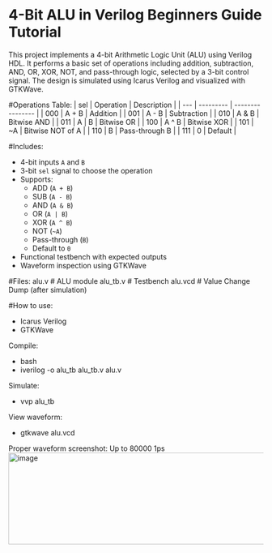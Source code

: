 # 4-Bit ALU in Verilog Beginners Guide Tutorial

This project implements a 4-bit Arithmetic Logic Unit (ALU) using Verilog HDL. It performs a basic set of operations including addition, subtraction, AND, OR, XOR, NOT, and pass-through logic, selected by a 3-bit control signal. The design is simulated using Icarus Verilog and visualized with GTKWave.

#Operations Table:
| sel | Operation | Description      |
| --- | --------- | ---------------- |
| 000 | A + B     | Addition         |
| 001 | A - B     | Subtraction      |
| 010 | A & B     | Bitwise AND      |
| 011 | A | B    | Bitwise OR       |
| 100 | A ^ B     | Bitwise XOR      |
| 101 | ~A       | Bitwise NOT of A |
| 110 | B         | Pass-through B   |
| 111 | 0         | Default          |

#Includes:
- 4-bit inputs `A` and `B`
- 3-bit `sel` signal to choose the operation
- Supports:
  - ADD (`A + B`)
  - SUB (`A - B`)
  - AND (`A & B`)
  - OR (`A | B`)
  - XOR (`A ^ B`)
  - NOT (`~A`)
  - Pass-through (`B`)
  - Default to `0`
- Functional testbench with expected outputs
- Waveform inspection using GTKWave

#Files:
alu.v # ALU module
alu_tb.v # Testbench
alu.vcd # Value Change Dump (after simulation)

#How to use:
- Icarus Verilog
- GTKWave

Compile:
-   bash
- iverilog -o alu_tb alu_tb.v alu.v

Simulate:
- vvp alu_tb

View waveform:
- gtkwave alu.vcd

Proper waveform screenshot:
Up to 80000 1ps
<img width="1177" height="181" alt="image" src="https://github.com/user-attachments/assets/188ca487-825d-41fb-8726-d1bcdc17889d" />
